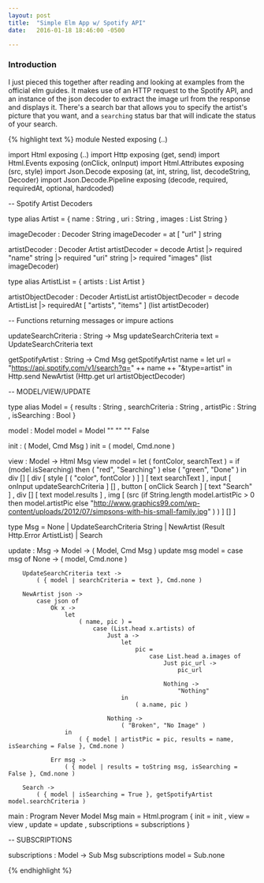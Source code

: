 ```yaml
---
layout: post
title:  "Simple Elm App w/ Spotify API"
date:   2016-01-18 18:46:00 -0500

---
```


### Introduction

I just pieced this together after reading and looking at examples from the official elm guides. It makes use of an HTTP request to the Spotify API, and an instance of the json decoder to extract the image url from the response and displays it. There's a search bar that allows you to specify the artist's picture that you want, and a `searching` status bar that will indicate the status of your search.


{% highlight text %}
module Nested exposing (..)

import Html exposing (..)
import Http exposing (get, send)
import Html.Events exposing (onClick, onInput)
import Html.Attributes exposing (src, style)
import Json.Decode exposing (at, int, string, list, decodeString, Decoder)
import Json.Decode.Pipeline exposing (decode, required, requiredAt, optional, hardcoded)


-- Spotify Artist Decoders


type alias Artist =
    { name : String
    , uri : String
    , images : List String
    }


imageDecoder : Decoder String
imageDecoder =
    at [ "url" ] string


artistDecoder : Decoder Artist
artistDecoder =
    decode Artist
        |> required "name" string
        |> required "uri" string
        |> required "images" (list imageDecoder)


type alias ArtistList =
    { artists : List Artist }


artistObjectDecoder : Decoder ArtistList
artistObjectDecoder =
    decode ArtistList
        |> requiredAt [ "artists", "items" ] (list artistDecoder)



-- Functions returning messages or impure actions


updateSearchCriteria : String -> Msg
updateSearchCriteria text =
    UpdateSearchCriteria text


getSpotifyArtist : String -> Cmd Msg
getSpotifyArtist name =
    let
        url =
            "https://api.spotify.com/v1/search?q=" ++ name ++ "&type=artist"
    in
        Http.send NewArtist (Http.get url artistObjectDecoder)



-- MODEL/VIEW/UPDATE


type alias Model =
    { results : String
    , searchCriteria : String
    , artistPic : String
    , isSearching : Bool
    }


model : Model
model =
    Model "" "" "" False


init : ( Model, Cmd Msg )
init =
    ( model, Cmd.none )


view : Model -> Html Msg
view model =
    let
        ( fontColor, searchText ) =
            if (model.isSearching) then
                ( "red", "Searching" )
            else
                ( "green", "Done" )
    in
        div []
            [ div [ style [ ( "color", fontColor ) ] ] [ text searchText ]
            , input [ onInput updateSearchCriteria ] []
            , button [ onClick Search ] [ text "Search" ]
            , div [] [ text model.results ]
            , img
                [ (src
                    (if String.length model.artistPic > 0 then
                        model.artistPic
                     else
                        "http://www.graphics99.com/wp-content/uploads/2012/07/simpsons-with-his-small-family.jpg"
                    )
                  )
                ]
                []
            ]


type Msg
    = None
    | UpdateSearchCriteria String
    | NewArtist (Result Http.Error ArtistList)
    | Search


update : Msg -> Model -> ( Model, Cmd Msg )
update msg model =
    case msg of
        None ->
            ( model, Cmd.none )

        UpdateSearchCriteria text ->
            ( { model | searchCriteria = text }, Cmd.none )

        NewArtist json ->
            case json of
                Ok x ->
                    let
                        ( name, pic ) =
                            case (List.head x.artists) of
                                Just a ->
                                    let
                                        pic =
                                            case List.head a.images of
                                                Just pic_url ->
                                                    pic_url

                                                Nothing ->
                                                    "Nothing"
                                    in
                                        ( a.name, pic )

                                Nothing ->
                                    ( "Broken", "No Image" )
                    in
                        ( { model | artistPic = pic, results = name, isSearching = False }, Cmd.none )

                Err msg ->
                    ( { model | results = toString msg, isSearching = False }, Cmd.none )

        Search ->
            ( { model | isSearching = True }, getSpotifyArtist model.searchCriteria )


main : Program Never Model Msg
main =
    Html.program
        { init = init
        , view = view
        , update = update
        , subscriptions = subscriptions
        }



-- SUBSCRIPTIONS


subscriptions : Model -> Sub Msg
subscriptions model =
    Sub.none

{% endhighlight %}

